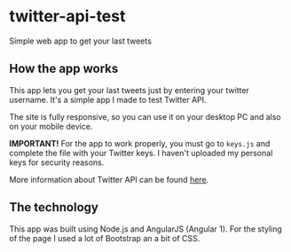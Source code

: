 # twitter-api-test
Simple web app to get your last tweets

## How the app works
This app lets you get your last tweets just by entering your twitter username. It's a simple app I made to test Twitter API.

The site is fully responsive, so you can use it on your desktop PC and also on your mobile device.

__IMPORTANT!__ For the app to work properly, you must go to `keys.js` and complete the file with your Twitter keys. I haven't uploaded my personal keys for security reasons.

More information about Twitter API can be found [here](https://webdevdoor.com/php/authenticating-twitter-feed-timeline-oauth).

## The technology
This app was built using Node.js and AngularJS (Angular 1). For the styling of the page I used a lot of Bootstrap an a bit of CSS.
